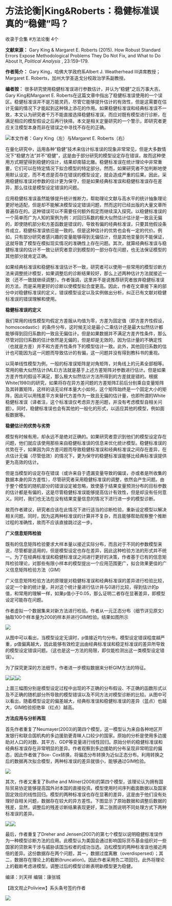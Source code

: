 # 方法论衡|King&Roberts：稳健标准误真的“稳健”吗？


收录于合集 #方法论衡 4个

**文献来源：** Gary King & Margaret E. Roberts (2015). How Robust Standard Errors
Expose Methodological Problems They Do Not Fix, and What to Do About It,
_Political Analysis_ , 23:159–179.

  

 **作者简介：** Gary King，哈佛大学政府系Albert J. Weatherhead III讲席教授；Margaret E.
Roberts，加州大学圣迭戈分校政治学系副教授。

  

 **编者按：** 很多研究使用稳健标准误进行参数估计，并认为“稳健”之后万事大吉。Gary King和Margaret E.
Roberts在这篇文章中指出了稳健标准误使用的一个误区。稳健标准误并不是万能灵药，尽管它能够提升估计的有效性，但是这需要在估计无偏的情况下才能起到这种锦上添花的作用。如果稳健标准误和经典标准误不一致，本文认为研究者千万不能直接选择稳健标准误，而应对既有模型进行诊断，在满足相应的模型假设之后再行抉择。本文是相关定量研究的一个警示，即研究者更应关注模型本身而非在错误之中寻找不存在的正确。

![](/images/225/2.png)本文作者：Gary King（左）与Margaret E. Roberts（右）

  

在量化研究中，运用各种“稳健”技术来估计标准误的现象非常常见，但是大多数情况下“稳健方法”并不“稳健”，这是由于部分研究的模型设定存在错误，故而这种使用方式期望得到稳健的估计，结果却南辕北辙。稳健标准误在统计理论中非常重要，它们可以在特定情况下拟合模型的特定部分。然而，如果研究者不加判断地使用默认设定，而不考虑是否存在错误的模型设定，就会造成严重的后果。因此，采用稳健标准误对参数的估计更为保守，但是如果经典标准误和稳健标准误存在差异，那么往往是模型设定错误的问题。

  

应用稳健标准误虽然能够提升统计推断力，帮助理论文献与高水平的统计抽象理论更好地适配，但是却不能解决模型设定错误问题，然而这时已经出版的大量文章所普遍存在的。这种错误可以不需要任何额外假定而继续深入探究。以稳健标准误的一个简单而广为人知的案例为例：对回归系数的极大似然估计估计是一致且无偏的，即使随机部分和方差函数是错误的，导致有偏的经典标准误，只要其他假设条件成立，稳健标准误依旧是一致的。但是这种估计的优势也会有一定的代价。例如，只有部分研究者感兴趣的变量能够得到无偏估计，但是其他变量则不能保证，这就导致了模型在模拟现实情况的准确性上存在问题。其次，就算经典标准误与稳健标准误的估计不一致让研究者意识到模型的一部分存在问题，也无法保证模型的其他部分就肯定正确。

  

如果经典标准误和稳健标准误估计不一致，研究者可以使用一些常用的模型诊断方法来调整统计模型，如果调整后的诊断结果较好，那么上述两种估计方法就接近一致（还不一致就继续调整）。作者强调，这里并不是说推荐研究者放弃稳健标准误的方法，而是采用更好的诊断以使模型拟合度更高。因此，作者在文章接下来的部分中对稳健标准误的定义，错误模型设定以及实例做出分析，纠正已有文献对稳健标准误的错误理解和使用。

  

 **稳健标准误的定义**

我们常用的线性模型均假定方差服从均值为零，方差为固定值（即方差齐性假设，homoscedastic）的条件分布，这时候无论是最小二乘估计还是最大似然估计都能够得到回归系数的一致且无偏估计。但是如果数据并不满足方差齐性条件，那么尽管对回归系数的估计依然是无偏的，但是却是无效的，因为估计量的不确定性（也就是方差）并不和方差齐性条件下的模型估计一致。此外，其他回归系数的估计也可能因为这一问题而导致估计的有偏，这一问题并没有得到教科书的重视。

  

以简单线性模型为例，一般的标准误矩阵是对角矩阵，对角线上的元素全部相等。常用的极大似然估计(MLE)方法就是基于上述方差矩阵对参数进行估计。但是如果方差齐性的假设不满足，那么极大似然估计方法所得到的方差就是错的。根据White(1980)的研究，如果将存在异方差问题的方差矩阵Σ前后分别乘自变量矩阵及其转置矩阵，这样的话无论样本量大小如何，这个矩阵始终是一个固定大小的矩阵，因此可以用残差平方来替代方差作为一致且无偏的估计量，也即所谓的White稳健标准误（译者注，这个标准误仅考虑异方差问题，并没有考虑模型自相关问题）。同时，稳健标准误也会有其他的一般化的形式，以适应其他的模型，例如面板数据等。

  

 **稳健估计的优势与劣势**

模型有时候有用，却永远不是绝对正确的。如果研究者意识到他们的模型设定存在问题，他们就应该使用那些来自稳健标准误的信息来优化统计模型。稳健标准误的优势在于，如果因为异方差问题而导致稳健标准误和经典标准误之间存在差异，在点估计无偏（尽管低效）的情况下，更为保守的稳健标准误能够比经典标准误提供更为高效的估计。

  

但是当模型的设定存在错误（或许来自于遗漏变量导致的偏误，亦或者是所收集的数据本身的异方差性），尽管研究者采用稳健标准误的调整，依然会产生问题。由于整个模型的随机部分的错误设定被忽略，致使基于结果变量预测分布的目标参数的估计都是有偏的，这是尽管稳健标准误能够提高估计有效性，但是却没有任何意义。同时，我们也无法在没有结果变量信息的情况下进行进一步的模型诊断。

  

故而作者建议，研究者应该在此情况下进行适当的诊断检验，重新设定模型以解决相关问题。同时，因为这两种标准误的计算并不复杂，而且能够帮助观察整个推断过程的准确性，故而不应该直接跳过这一步。

  

 **广义信息矩阵检验**

既有的信息矩阵检验要求大样本量以接近实际分布，而且对于不同的参数模型来说，尽管都是适用的，但是模型设定也存在差异，因此这种检验方法的形式并不统一。为了在经典标准误和稳健标准误之间进行更好的决策，作者基于已有的信息矩阵检验理论，对那些有限小样本的模型提出一个应用范围更广，拟合效果更佳的广义信息矩阵检验方法（GIM）

  

广义信息矩阵检验方法的原理是对稳健标准误和经典标准误的差异进行检验比较，设定一个新的统计量，并对这个统计量进行估计并与0进行比较，得到估计的p值，和常用的理解一样，如果p值小于0.05，那么证明二者存在显著差异，即模型设定可能存在问题。

  

作者虚拟一个数据集来对新方法进行检验。作者从一元正态分布（细节详见原文）抽取100个样本量为200的样本并进行GIM检验。结果如图所示

![](/images/225/3.png)

从图中可以看出，当模型设定无误时，p值接近均匀分布。模型设定错误程度越严重，p值偏离越大，因此能够有效检定出由经典标准误和稳定标准误的差异所导致的模型设定错误问题。（这也是这一方法的局限，即仅能检测出这一类模型设定错误）。  

  

为了探究更深的方法细节，作者进一步模拟数据来分析GIM方法的特征。

![](/images/225/4.png)![](/images/225/5.png)![](/images/225/6.png)

上面三幅图分别是模型设定过程中出现的不正确的分布假设、不正确的函数形式以及不正确的随机部分所导致的模型错误以及不同方法对模型诊断的比较。从图中可以看出，随着模型设定的偏差越大，经典标准误和稳健标准误的差异（蓝点）也越大，GIM检验拒绝率（红点）越高。  

  

 **方法应用与分析再现**

首先作者重复了Neumayer(2003)的第四个模型，这一模型认为来自各种地区开发银行和联合国机构的多边援助更青睐人口较少的国家。原始的分析是使用多边援助对人口的对数、其平方、GDP等变量进行线性回归。原始分析的稳健标准误和经典标准误存在非常明显的差异。作者观察到多边援助的分布呈现非常明显的偏态，因此作者做了Box-
Cox转换，将偏态分布转换为近似正态分布。利用转换之后的数据再次拟合模型，两种标准误的差异就很小，能够通过GIM检验。

![](/images/225/7.png)

其次，作者又重复了Buthe and
Milner(2008)的第四个模型，该理论认为拥有国际贸易协定能够提高国外对本国的直接投资。模型使用时间序列截面数据以及国家固定效应的线性回归。模型的两种标准误也存在显著的差异，这是由于他们没有处理好自相关问题，数据存在较大的异方差性。下图显示了原始数据和调整后数据的残差，显然，调整后的残差诊断结果表现更好，第二张图说明不同处理方式下两种标准误的差异。

![](/images/225/8.png)![](/images/225/9.png)

最后，作者重复了Dreher and
Jensen(2007)的第七个模型以说明稳健标准误作为一种模型诊断方法的应用。此模型认为美国会通过影响国际货币基金组织对一些国家的贷款来干涉与威胁该国当权者的成功当选。泊松模型的两种标准误也接近两倍的差异。这份数据存在两个问题，其一，数据过度离散（overdispersed）；其二，数据存在理论上的截断(truncation)。因此作者采用负二项回归，此外将理论上的截断考虑进模型。调整过后的模型诊断表明新模型更为稳健。

  

编译：刘天祥 编辑：康张城

【政文观止Poliview】系头条号签约作者

  

![](/images/225/10.jpeg)

  

